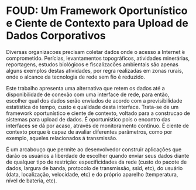 # FOUD: Um Framework Oportunístico e Ciente de Contexto para Upload de Dados Corporativos

Diversas organizacoes precisam coletar dados onde o acesso a Internet ́e comprometido. Perícias, levantamentos topográficos, atividades minerárias, reportagens, estudos biológicos e fiscalizacões ambientais são apenas alguns exemplos destas atividades, por regra realizadas em zonas rurais, onde o alcance da tecnologia de rede sem fio é reduzido.

Este trabalho apresenta uma alternativa que retem os dados até a disponibilidade de conexão com uma interface de rede, para então, escolher qual dos dados serão enviados de acordo com a previsibilidade estatística de tempo, custo e qualidade desta interface.  Trata-se de um framework oportunístico e ciente de contexto, voltado para a construcao de sistemas para upload de dados. É oportunístico pois o encontro das interfaces se dá por acaso, através de monitoramento contínuo. É ciente de contexto porque ́e capaz de avaliar diferentes parâmetros, como por exemplo, aqueles relacionados á transmissão. 

É um arcabouço que permite ao desenvolvedor construir aplicações que darão os usuários a liberdade de escolher quando enviar seus dados diante de qualquer tipo de restrição: especificidades da rede (custo do pacote de dados, largura de banda, protocolo de transmissão, ssid, etc), do usuário (data, localização, velocidade, etc) e do próprio aparelho (temperatura, nível de bateria, etc).
